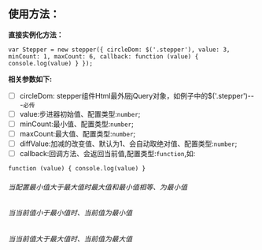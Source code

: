 ## 使用方法：
**直接实例化方法：**

```
var Stepper = new stepper({ circleDom: $('.stepper'), value: 3, minCount: 1, maxCount: 6, callback: function (value) { console.log(value) } });
```

**相关参数如下:**
- [ ] circleDom: stepper组件Html最外层jQuery对象，如例子中的$('.stepper')---`必传`
- [ ] value:步进器初始值、配置类型:`number`;
- [ ] minCount:最小值、配置类型:`number`;
- [ ] maxCount:最大值、配置类型:`number`;
- [ ] diffValue:加减的改变值、默认为1、会自动取绝对值、配置类型:`number`;
- [ ] callback:回调方法、会返回当前值,配置类型:`function`,如:
```
function (value) { console.log(value) }
```

###### 当配置最小值大于最大值时最大值和最小值相等、为最小值
###### 当当前值小于最小值时、当前值为最小值
###### 当当前值大于最大值时、当前值为最大值